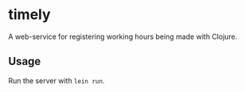 # timely

A web-service for registering working hours being made with Clojure.

## Usage

Run the server with `lein run`.
